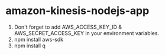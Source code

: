 # amazon-kinesis-nodejs-app
<ol>
<li>Don't forget to add AWS_ACCESS_KEY_ID & AWS_SECRET_ACCESS_KEY in your environment variables.</li>
<li>npm install aws-sdk</li>
<li>npm install q</li>
</ol>

